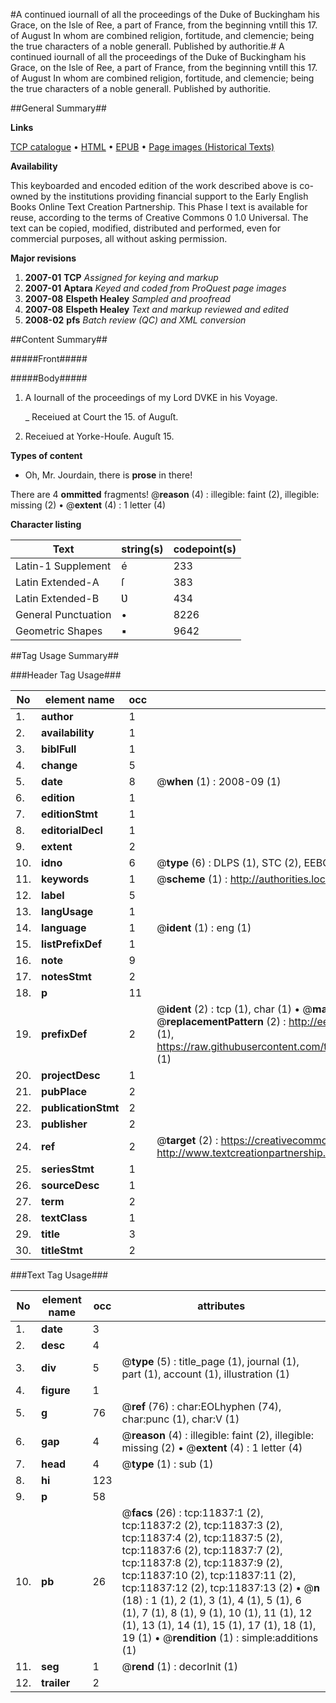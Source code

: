 #A continued iournall of all the proceedings of the Duke of Buckingham his Grace, on the Isle of Ree, a part of France, from the beginning vntill this 17. of August In whom are combined religion, fortitude, and clemencie; being the true characters of a noble generall. Published by authoritie.#
A continued iournall of all the proceedings of the Duke of Buckingham his Grace, on the Isle of Ree, a part of France, from the beginning vntill this 17. of August In whom are combined religion, fortitude, and clemencie; being the true characters of a noble generall. Published by authoritie.

##General Summary##

**Links**

[TCP catalogue](http://www.ota.ox.ac.uk/tcp/)  • 
[HTML](http://tei.it.ox.ac.uk/tcp/Texts-HTML/free/A14/A14422.html)  • 
[EPUB](http://tei.it.ox.ac.uk/tcp/Texts-EPUB/free/A14/A14422.epub) • 
[Page images (Historical Texts)](https://data.historicaltexts.jisc.ac.uk/view?pubId=eebo-99846844e&pageId=eebo-99846844e-11837-1)

**Availability**

This keyboarded and encoded edition of the
	       work described above is co-owned by the institutions
	       providing financial support to the Early English Books
	       Online Text Creation Partnership. This Phase I text is
	       available for reuse, according to the terms of Creative
	       Commons 0 1.0 Universal. The text can be copied,
	       modified, distributed and performed, even for
	       commercial purposes, all without asking permission.

**Major revisions**

1. __2007-01__ __TCP__ *Assigned for keying and markup*
1. __2007-01__ __Aptara__ *Keyed and coded from ProQuest page images*
1. __2007-08__ __Elspeth Healey__ *Sampled and proofread*
1. __2007-08__ __Elspeth Healey__ *Text and markup reviewed and edited*
1. __2008-02__ __pfs__ *Batch review (QC) and XML conversion*

##Content Summary##

#####Front#####

#####Body#####

1. A Iournall of the proceedings of my
Lord DVKE in his Voyage.

    _ Receiued at Court the 15.
of Auguſt.

1. Receiued at Yorke-Houſe.
Auguſt 15.

**Types of content**

  * Oh, Mr. Jourdain, there is **prose** in there!

There are 4 **ommitted** fragments! 
 @__reason__ (4) : illegible: faint (2), illegible: missing (2)  •  @__extent__ (4) : 1 letter (4)

**Character listing**


|Text|string(s)|codepoint(s)|
|---|---|---|
|Latin-1 Supplement|é|233|
|Latin Extended-A|ſ|383|
|Latin Extended-B|Ʋ|434|
|General Punctuation|•|8226|
|Geometric Shapes|▪|9642|

##Tag Usage Summary##

###Header Tag Usage###

|No|element name|occ|attributes|
|---|---|---|---|
|1.|__author__|1||
|2.|__availability__|1||
|3.|__biblFull__|1||
|4.|__change__|5||
|5.|__date__|8| @__when__ (1) : 2008-09 (1)|
|6.|__edition__|1||
|7.|__editionStmt__|1||
|8.|__editorialDecl__|1||
|9.|__extent__|2||
|10.|__idno__|6| @__type__ (6) : DLPS (1), STC (2), EEBO-CITATION (1), PROQUEST (1), VID (1)|
|11.|__keywords__|1| @__scheme__ (1) : http://authorities.loc.gov/ (1)|
|12.|__label__|5||
|13.|__langUsage__|1||
|14.|__language__|1| @__ident__ (1) : eng (1)|
|15.|__listPrefixDef__|1||
|16.|__note__|9||
|17.|__notesStmt__|2||
|18.|__p__|11||
|19.|__prefixDef__|2| @__ident__ (2) : tcp (1), char (1)  •  @__matchPattern__ (2) : ([0-9\-]+):([0-9IVX]+) (1), (.+) (1)  •  @__replacementPattern__ (2) : http://eebo.chadwyck.com/downloadtiff?vid=$1&page=$2 (1), https://raw.githubusercontent.com/textcreationpartnership/Texts/master/tcpchars.xml#$1 (1)|
|20.|__projectDesc__|1||
|21.|__pubPlace__|2||
|22.|__publicationStmt__|2||
|23.|__publisher__|2||
|24.|__ref__|2| @__target__ (2) : https://creativecommons.org/publicdomain/zero/1.0/ (1), http://www.textcreationpartnership.org/docs/. (1)|
|25.|__seriesStmt__|1||
|26.|__sourceDesc__|1||
|27.|__term__|2||
|28.|__textClass__|1||
|29.|__title__|3||
|30.|__titleStmt__|2||


###Text Tag Usage###

|No|element name|occ|attributes|
|---|---|---|---|
|1.|__date__|3||
|2.|__desc__|4||
|3.|__div__|5| @__type__ (5) : title_page (1), journal (1), part (1), account (1), illustration (1)|
|4.|__figure__|1||
|5.|__g__|76| @__ref__ (76) : char:EOLhyphen (74), char:punc (1), char:V (1)|
|6.|__gap__|4| @__reason__ (4) : illegible: faint (2), illegible: missing (2)  •  @__extent__ (4) : 1 letter (4)|
|7.|__head__|4| @__type__ (1) : sub (1)|
|8.|__hi__|123||
|9.|__p__|58||
|10.|__pb__|26| @__facs__ (26) : tcp:11837:1 (2), tcp:11837:2 (2), tcp:11837:3 (2), tcp:11837:4 (2), tcp:11837:5 (2), tcp:11837:6 (2), tcp:11837:7 (2), tcp:11837:8 (2), tcp:11837:9 (2), tcp:11837:10 (2), tcp:11837:11 (2), tcp:11837:12 (2), tcp:11837:13 (2)  •  @__n__ (18) : 1 (1), 2 (1), 3 (1), 4 (1), 5 (1), 6 (1), 7 (1), 8 (1), 9 (1), 10 (1), 11 (1), 12 (1), 13 (1), 14 (1), 15 (1), 17 (1), 18 (1), 19 (1)  •  @__rendition__ (1) : simple:additions (1)|
|11.|__seg__|1| @__rend__ (1) : decorInit (1)|
|12.|__trailer__|2||
